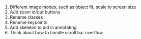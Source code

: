 1. Different image modes, such as object fit, scale to screen size
2. Add zoom in/out buttons
3. Rename classes
4. Rename keypoints
5. Add skeleton to aid in annotating
6. Think about how to handle scroll bar overflow
